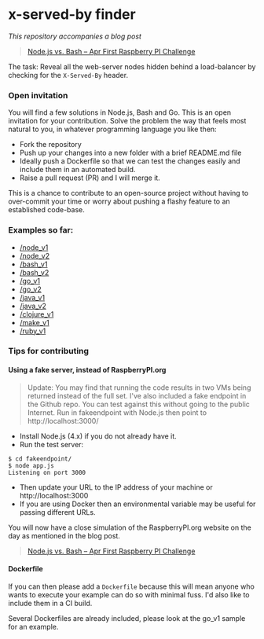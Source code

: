 # x-served-by finder

*This repository accompanies a blog post*

> [Node.js vs. Bash – Apr First Raspberry PI Challenge](http://blog.alexellis.io/april-1st-node-js-vs-bash/)

The task: Reveal all the web-server nodes hidden behind a load-balancer by checking for the `X-Served-By` header.

### Open invitation

You will find a few solutions in Node.js, Bash and Go. This is an open invitation for your contribution. Solve the problem the way that feels most natural to you, in whatever programming language you like then:

* Fork the repository
* Push up your changes into a new folder with a brief README.md file
* Ideally push a Dockerfile so that we can test the changes easily and include them in an automated build.
* Raise a pull request (PR) and I will merge it.

This is a chance to contribute to an open-source project without having to over-commit your time or worry about pushing a flashy feature to an established code-base.

### Examples so far:

* [/node_v1](node_v1)
* [/node_v2](node_v2)
* [/bash_v1](bash_v1)
* [/bash_v2](bash_v2)
* [/go_v1](go_v1)
* [/go_v2](go_v2)
* [/java_v1](java_v1)
* [/java_v2](java_v2)
* [/clojure_v1](clojure_v1)
* [/make_v1](make_v1)
* [/ruby_v1](ruby_v1)

### Tips for contributing

#### Using a fake server, instead of RaspberryPI.org

> Update: You may find that running the code results in two VMs being returned instead of the full set. I've also included a fake endpoint in the Github repo. You can test against this without going to the public Internet. Run in fakeendpoint with Node.js then point to http://localhost:3000/


* Install Node.js (4.x) if you do not already have it.
* Run the test server:

```
$ cd fakeendpoint/
$ node app.js
Listening on port 3000
```

* Then update your URL to the IP address of your machine or http://localhost:3000
* If you are using Docker then an environmental variable may be useful for passing different URLs.

You will now have a close simulation of the RaspberryPI.org website on the day as mentioned in the blog post.

> [Node.js vs. Bash – Apr First Raspberry PI Challenge](http://blog.alexellis.io/april-1st-node-js-vs-bash/)

#### Dockerfile

If you can then please add a `Dockerfile` because this will mean anyone who wants to execute your example can do so with minimal fuss. I'd also like to include them in a CI build.

Several Dockerfiles are already included, please look at the go_v1 sample for an example.
